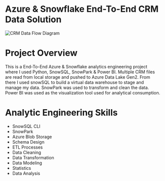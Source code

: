 # Azure & Snowflake End-To-End CRM Data Solution

![CRM Data Flow Diagram](https://github.com/ConatusForever/Python-Data-Projects/blob/main/Data%20Engineering/CRM/CRMDataFlowDiagram.png?raw=true)

# Project Overview
This is a End-To-End Azure & Snowflake analytics engineering project where I used Python, SnowSQL, SnowPark & Power BI. Multiple CRM files are read from local storage and pushed to Azure Data Lake Gen2. From there I used snowSQL to build a virtual data warehouse to stage and manage my data. SnowPark was used to transform and clean the data. Power BI was used as the visualization tool used for analytical consumption.

# Analytic Engineering Skills
* SnowSQL CLI
* SnowPark
* Azure Blob Storage
* Schema Design
* ETL Processes
* Data Cleaning
* Data Transformation
* Data Modeling
* Statistics
* Data Analysis


